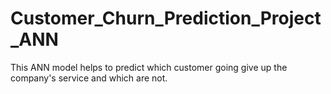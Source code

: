 # Customer_Churn_Prediction_Project_ANN
This ANN model helps to predict which customer going give up the company's service and which are not.
